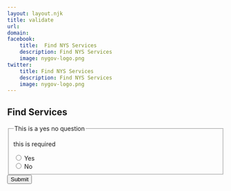 ```yaml
---
layout: layout.njk
title: validate
url: 
domain: 
facebook:
    title:  Find NYS Services
    description: Find NYS Services
    image: nygov-logo.png
twitter:
    title: Find NYS Services
    description: Find NYS Services
    image: nygov-logo.png
---
```

<script>
    function serviceForm(){
        return {

        }
    }
</script>
<section x-data="{ q1: '', q2: '', q3: '', q4: ''}" class="flex flex-col items-center m-auto mt-8 pb-8">
    <!-- data wrap -->
    <h1 class="nysds-text-36 font-extrabold mb-4 w-full text-center">Find Services</h1>
    <div class="my-4 w-full md:w-2/3" >
    <form>
        <fieldset x-data="{ q1validate: false, q2validate: true  }" >
            <legend>This is a yes no question</legend>
            <p class="text-red-600" :hidden="q1validate">this is required</p>
            <div class="flex flex-row items-center border border-admin-second my-2 pl-4 rounded-xl" @click="$refs.q1no.classList.remove('bg-admin-third');$el.classList.add('bg-admin-third')" x-ref="q1yes">
                <input type="radio" value="yes" x-model.lazy="q1" id="q1-yes" @blur="q1validate == false" @click="q1validate = true" :aria-invalid="q1validate"  /> 
                <label for="q1-yes" class="w-full p-4">Yes</label>
            </div>
            <div class="flex flex-row items-center border border-admin-second my-2 pl-4 rounded-xl" @click="$refs.q1yes.classList.remove('bg-admin-third');$el.classList.add('bg-admin-third')" x-ref="q1no">
                <input type="radio" value="no" x-model.lazy="q1" id="q1-no" @blur="q1validate" :aria-invalid="q1validate" /> 
                <label for="q1-no" class="w-full p-4">No</label>
            </div>
        </fieldset>
        <button> Submit </button>
    </form>
    </div>
</section>
